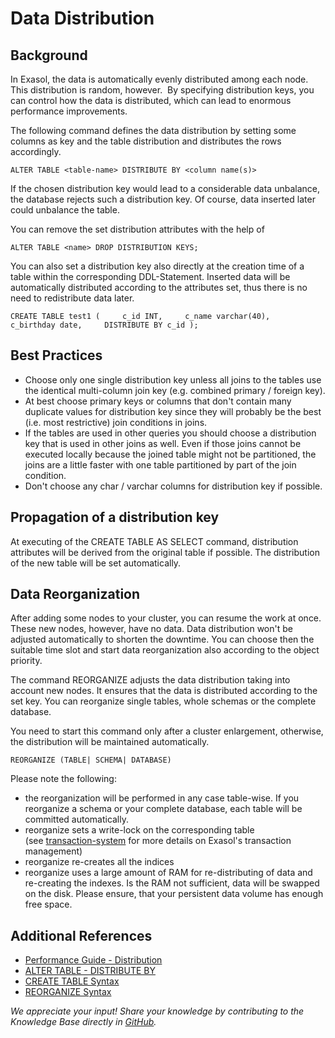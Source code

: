 # Data Distribution 
## Background

In Exasol, the data is automatically evenly distributed among each node. This distribution is random, however.  By specifying distribution keys, you can control how the data is distributed, which can lead to enormous performance improvements. 

The following command defines the data distribution by setting some columns as key and the table distribution and distributes the rows accordingly.


```"code-sql"
ALTER TABLE <table-name> DISTRIBUTE BY <column name(s)> 
```
If the chosen distribution key would lead to a considerable data unbalance, the database rejects such a distribution key. Of course, data inserted later could unbalance the table.

You can remove the set distribution attributes with the help of


```"code-sql"
ALTER TABLE <name> DROP DISTRIBUTION KEYS;
```
You can also set a distribution key also directly at the creation time of a table within the corresponding DDL-Statement. Inserted data will be automatically distributed according to the attributes set, thus there is no need to redistribute data later.


```"code-sql"
CREATE TABLE test1 (     c_id INT,     c_name varchar(40),     c_birthday date,     DISTRIBUTE BY c_id );   
```
## Best Practices

* Choose only one single distribution key unless all joins to the tables use the identical multi-column join key (e.g. combined primary / foreign key).
* At best choose primary keys or columns that don't contain many duplicate values for distribution key since they will probably be the best (i.e. most restrictive) join conditions in joins.
* If the tables are used in other queries you should choose a distribution key that is used in other joins as well. Even if those joins cannot be executed locally because the joined table might not be partitioned, the joins are a little faster with one table partitioned by part of the join condition.
* Don't choose any char / varchar columns for distribution key if possible.

## Propagation of a distribution key

At executing of the CREATE TABLE AS SELECT command, distribution attributes will be derived from the original table if possible. The distribution of the new table will be set automatically.

## Data Reorganization

After adding some nodes to your cluster, you can resume the work at once. These new nodes, however, have no data. Data distribution won't be adjusted automatically to shorten the downtime. You can choose then the suitable time slot and start data reorganization also according to the object priority.

The command REORGANIZE adjusts the data distribution taking into account new nodes. It ensures that the data is distributed according to the set key. You can reorganize single tables, whole schemas or the complete database.

You need to start this command only after a cluster enlargement, otherwise, the distribution will be maintained automatically.


```"code-sql"
REORGANIZE (TABLE| SCHEMA| DATABASE) 
```
Please note the following:

* the reorganization will be performed in any case table-wise. If you reorganize a schema or your complete database, each table will be committed automatically.
* reorganize sets a write-lock on the corresponding table (see [transaction-system](https://exasol.my.site.com/s/article/Transaction-System) for more details on Exasol's transaction management)
* reorganize re-creates all the indices
* reorganize uses a large amount of RAM for re-distributing of data and re-creating the indexes. Is the RAM not sufficient, data will be swapped on the disk. Please ensure, that your persistent data volume has enough free space.

## Additional References

* [Performance Guide - Distribution](https://docs.exasol.com/performance/best_practices.htm#DistributionKeys)
* [ALTER TABLE - DISTRIBUTE BY](https://docs-test.exasol.com/sql/alter_table(distribution_partitioning).htm)
* [CREATE TABLE Syntax](https://docs-test.exasol.com/sql/create_table.htm)
* [REORGANIZE Syntax](https://docs-test.exasol.com/sql/reorganize.htm)

*We appreciate your input! Share your knowledge by contributing to the Knowledge Base directly in [GitHub](https://github.com/exasol/public-knowledgebase).* 